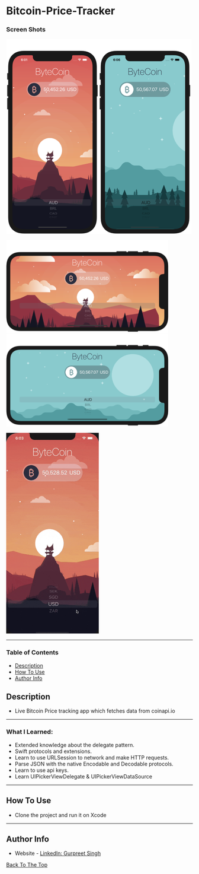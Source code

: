 # Bitcoin-Price-Tracker
### Screen Shots

<img src="Github-Images/Img1.png" width="250"><img src="Github-Images/Img2.png" width="250">

<img src="Github-Images/Img-L1.png" height="250"><img src="Github-Images/Img-L2.png" height="250">

<img src="Github-Images/Img-G.gif" width="250">

---

### Table of Contents

- [Description](#description)
- [How To Use](#how-to-use)
- [Author Info](#author-info)

## Description

- Live Bitcoin Price tracking app which fetches data from coinapi.io

---

### What I Learned:

- Extended knowledge about the delegate pattern.
- Swift protocols and extensions.
- Learn to use URLSession to network and make HTTP requests.
- Parse JSON with the native Encodable and Decodable protocols.
- Learn to use api keys.
- Learn UIPickerViewDelegate & UIPickerViewDataSource

---

## How To Use

- Clone the project and run it on Xcode
---

## Author Info
- Website - [LinkedIn: Gurpreet Singh](https://www.linkedin.com/in/gurpreet-singh-a2651b107/)

[Back To The Top](#Bitcoin-Price-Tracker)
